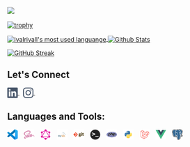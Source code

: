 ![](https://komarev.com/ghpvc/?username=ivalrivall)

[![trophy](https://github-profile-trophy.vercel.app/?username=ivalrivall)](https://github.com/ivalrivall/github-profile-trophy)

<p>
  <a href="https://github.com/ivalrivall/ivalrivall">
    <img
         src="https://github-readme-stats.vercel.app/api/top-langs/?username=ivalrivall&theme=prussian&layout=compact&border_radius=24"
         alt="ivalrivall's most used languange"
         align="center"
         height="140"
     />
  </a>
  <a href="https://github.com/ivalrivall/ivalrivall">
    <img
         src="https://github-readme-stats.vercel.app/api?username=ivalrivall&show_icons=true&theme=prussian&border_radius=24"
         alt="Github Stats"
         align="center"
         height="140"
     />
  </a>
</p>

[![GitHub Streak](https://github-readme-streak-stats.herokuapp.com?user=ivalrivall&theme=prussian&date_format=j%20M%5B%20Y%5D)](https://github-readme-streak-stats.herokuapp.com/?user=ivalrivall&theme=prussian&date_format=j%20M%5B%20Y%5D)

## Let's Connect
<p>
  <a href="https://www.linkedin.com/in/ivalrivall/" target="_blank" title="linkedin">
      <img align="center" src="/icons/linkedin.svg" alt="linkedin" style="height:24px"/>
  </a> &nbsp;
  <a href="https://www.linkedin.com/in/ivalrivall/" target="_blank" title="linkedin">
      <img align="center" src="/icons/instagram.png" alt="instagram" style="height:24px"/>
  </a> &nbsp;
</p>

## Languages and Tools:
<p align="left" class="language">
  <img alt="Visual Studio Code" height="24px" src="https://raw.githubusercontent.com/github/explore/80688e429a7d4ef2fca1e82350fe8e3517d3494d/topics/visual-studio-code/visual-studio-code.png" />
  <img alt="Scss" height="24px" style="margin-left: 10px" src="https://raw.githubusercontent.com/github/explore/80688e429a7d4ef2fca1e82350fe8e3517d3494d/topics/sass/sass.png" />
  <img alt="GraphQL" height="24px" style="margin-left: 10px" src="https://raw.githubusercontent.com/github/explore/80688e429a7d4ef2fca1e82350fe8e3517d3494d/topics/graphql/graphql.png" />
  <img alt="MySQL" height="24px" style="margin-left: 10px" src="https://raw.githubusercontent.com/github/explore/80688e429a7d4ef2fca1e82350fe8e3517d3494d/topics/mysql/mysql.png" />
  <img alt="Git" height="24px" style="margin-left: 10px" src="https://raw.githubusercontent.com/github/explore/80688e429a7d4ef2fca1e82350fe8e3517d3494d/topics/git/git.png" />
  <img alt="Terminal" height="24px" style="margin-left: 10px" src="https://raw.githubusercontent.com/github/explore/80688e429a7d4ef2fca1e82350fe8e3517d3494d/topics/terminal/terminal.png" />
  <img alt="PHP" height="24px" style="margin-left: 10px" src="https://raw.githubusercontent.com/github/explore/80688e429a7d4ef2fca1e82350fe8e3517d3494d/topics/php/php.png" />
  <img alt="Python" height="24px" style="margin-left: 10px" src="https://raw.githubusercontent.com/github/explore/80688e429a7d4ef2fca1e82350fe8e3517d3494d/topics/python/python.png" />
  <img alt="Laravel" height="24px" style="margin-left: 10px" src="https://raw.githubusercontent.com/github/explore/80688e429a7d4ef2fca1e82350fe8e3517d3494d/topics/laravel/laravel.png">
  <img alt="Vue" height="24px" style="margin-left: 10px" src="https://raw.githubusercontent.com/github/explore/80688e429a7d4ef2fca1e82350fe8e3517d3494d/topics/vue/vue.png">
  <img alt="PostgreSQL" height="24px" style="margin-left: 10px" src="https://raw.githubusercontent.com/github/explore/80688e429a7d4ef2fca1e82350fe8e3517d3494d/topics/postgresql/postgresql.png">
</p>
